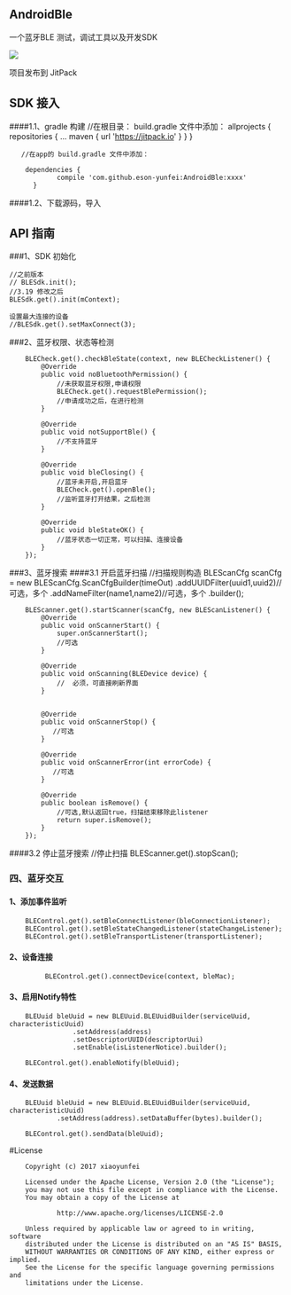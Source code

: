 AndroidBle
------
一个蓝牙BLE 测试，调试工具以及开发SDK


[![](https://jitpack.io/v/eson-yunfei/MyTest.svg)](https://jitpack.io/#eson-yunfei/MyTest)

项目发布到 JitPack


SDK 接入
------
####1.1、gradle 构建
       //在根目录： build.gradle 文件中添加：
        allprojects {
        		repositories {
        			...
       			maven { url 'https://jitpack.io' }
        		}
        	}
        	
       //在app的 build.gradle 文件中添加：
        
        dependencies {
     	        compile 'com.github.eson-yunfei:AndroidBle:xxxx'
     	  }

####1.2、下载源码，导入

API 指南
------
###1、SDK 初始化
        
    //之前版本
    // BLESdk.init();
    //3.19 修改之后
    BLESdk.get().init(mContext);

    设置最大连接的设备
    //BLESdk.get().setMaxConnect(3);


###2、蓝牙权限、状态等检测


        BLECheck.get().checkBleState(context, new BLECheckListener() {
			@Override
			public void noBluetoothPermission() {
                //未获取蓝牙权限,申请权限
                BLECheck.get().requestBlePermission();
                //申请成功之后，在进行检测
			}

			@Override
			public void notSupportBle() {
                //不支持蓝牙
			}

			@Override
			public void bleClosing() {
                //蓝牙未开启,开启蓝牙
                BLECheck.get().openBle();
                //监听蓝牙打开结果，之后检测
			}

			@Override
			public void bleStateOK() {
                //蓝牙状态一切正常，可以扫描、连接设备
			}
		});
		
###3、蓝牙搜索
####3.1 开启蓝牙扫描
        //扫描规则构造
        BLEScanCfg scanCfg = new BLEScanCfg.ScanCfgBuilder(timeOut)
                .addUUIDFilter(uuid1,uuid2)//可选，多个
                .addNameFilter(name1,name2)//可选，多个
                .builder();
                
        BLEScanner.get().startScanner(scanCfg, new BLEScanListener() {
            @Override
            public void onScannerStart() {
                super.onScannerStart();
                //可选
            }

            @Override
            public void onScanning(BLEDevice device) {
                //  必须，可直接刷新界面
            }


            @Override
            public void onScannerStop() {
               //可选
            }

            @Override
            public void onScannerError(int errorCode) {
               //可选
            }

            @Override
            public boolean isRemove() {
                //可选,默认返回true，扫描结束移除此listener
                return super.isRemove();
            }
        });
        
####3.2 停止蓝牙搜索
        //停止扫描
        BLEScanner.get().stopScan();



### 四、蓝牙交互

#### 1、添加事件监听
        BLEControl.get().setBleConnectListener(bleConnectionListener);
        BLEControl.get().setBleStateChangedListener(stateChangeListener);
        BLEControl.get().setBleTransportListener(transportListener);

#### 2、设备连接

             BLEControl.get().connectDevice(context, bleMac);


#### 3、启用Notify特性

        BLEUuid bleUuid = new BLEUuid.BLEUuidBuilder(serviceUuid, characteristicUuid)
			        .setAddress(address)
			        .setDescriptorUUID(descriptorUui)
			        .setEnable(isListenerNotice).builder();
			        
        BLEControl.get().enableNotify(bleUuid);


#### 4、发送数据
        BLEUuid bleUuid = new BLEUuid.BLEUuidBuilder(serviceUuid, characteristicUuid)
                .setAddress(address).setDataBuffer(bytes).builder();
                
        BLEControl.get().sendData(bleUuid);



#License


        Copyright (c) 2017 xiaoyunfei

        Licensed under the Apache License, Version 2.0 (the "License");
        you may not use this file except in compliance with the License.
        You may obtain a copy of the License at

                http://www.apache.org/licenses/LICENSE-2.0

        Unless required by applicable law or agreed to in writing, software
        distributed under the License is distributed on an "AS IS" BASIS,
        WITHOUT WARRANTIES OR CONDITIONS OF ANY KIND, either express or implied.
        See the License for the specific language governing permissions and
        limitations under the License.


